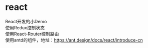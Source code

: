 # react
React开发的小Demo  
使用Redux控制状态  
使用React-Router控制路由  
使用antd的组件，地址：https://ant.design/docs/react/introduce-cn